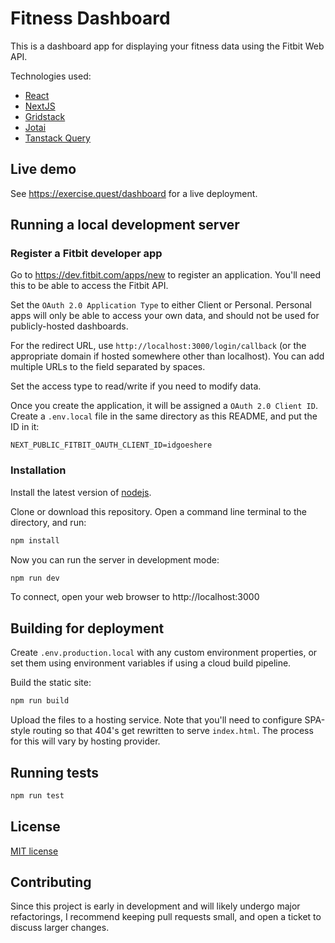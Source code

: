 # Fitness Dashboard

This is a dashboard app for displaying your fitness data using the Fitbit Web API.

Technologies used:

- [React](https://react.dev/)
- [NextJS](https://nextjs.org/)
- [Gridstack](https://gridstackjs.com/)
- [Jotai](https://jotai.org/)
- [Tanstack Query](https://tanstack.com/query/latest)

## Live demo

See https://exercise.quest/dashboard for a live deployment.

## Running a local development server

### Register a Fitbit developer app

Go to https://dev.fitbit.com/apps/new to register an application. You'll need this
to be able to access the Fitbit API.

Set the `OAuth 2.0 Application Type` to either Client or Personal. Personal apps will
only be able to access your own data, and should not be used for publicly-hosted
dashboards.

For the redirect URL, use `http://localhost:3000/login/callback` (or the appropriate
domain if hosted somewhere other than localhost). You can add multiple URLs to the
field separated by spaces.

Set the access type to read/write if you need to modify data.

Once you create the application, it will be assigned a `OAuth 2.0 Client ID`. Create a
`.env.local` file in the same directory as this README, and put the ID in it:

```
NEXT_PUBLIC_FITBIT_OAUTH_CLIENT_ID=idgoeshere
```

### Installation

Install the latest version of [nodejs](https://nodejs.org/).

Clone or download this repository. Open a command line terminal to the directory,
and run:

```bash
npm install
```

Now you can run the server in development mode:

```bash
npm run dev
```

To connect, open your web browser to http://localhost:3000

## Building for deployment

Create `.env.production.local` with any custom environment properties,
or set them using environment variables if using a cloud build pipeline.

Build the static site:

```bash
npm run build
```

Upload the files to a hosting service. Note that you'll need to configure SPA-style
routing so that 404's get rewritten to serve `index.html`. The process for this will
vary by hosting provider.

## Running tests

```bash
npm run test
```

## License

[MIT license](LICENSE)

## Contributing

Since this project is early in development and will likely undergo major refactorings,
I recommend keeping pull requests small, and open a ticket to discuss larger changes.

